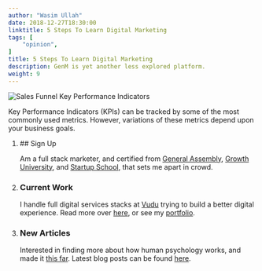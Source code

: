 ```yaml
---
author: "Wasim Ullah"
date: 2018-12-27T18:30:00
linktitle: 5 Steps To Learn Digital Marketing
tags: [
    "opinion",
]
title: 5 Steps To Learn Digital Marketing
description: GenM is yet another less explored platform.
weight: 9
---
```


![Sales Funnel Key Performance Indicators](/images/genm.png)



Key Performance Indicators (KPIs) can be tracked by some of the most commonly used metrics. However, variations of these metrics depend upon your business goals.

<ol class="list-view">

   <li class="list-item">
        <div class="list-header">
          <div class="_bubble" style="background-image: url(https://wasim.co/images/1.png);"></div>
        </div>
        <div class="list-detail">
          <div class="_title-block">
            ## Sign Up
          </div>
          <p class="_summary">Am a full stack marketer, and certified from <a href="https://wasim.co/images/ga.jpg" target="_blank">General Assembly</a>, <a href="https://wasim.co/images/gh.png" target="_blank">Growth University</a>, and <a href="https://www.startupschool.org/companies/pbq-hq" target="_blank">Startup School</a>, that sets me apart in crowd.</p>
        </div>
    </li>

   <li class="list-item">
        <div class="list-header">
          <div class="_bubble" style="background-image: url(https://wasim.co/images/work-01.png);"></div>
        </div>
        <div class="list-detail">
          <div class="_title-block">
            <h3>Current Work</h3>
          </div>
          <p class="_summary">I handle full digital services stacks at <a href="https://vuduadvertising.com" target="_blank">Vudu</a> trying to build a better digital experience. Read more over <a href="https://wasim.co/docs/cv.pdf" target="_blank">here</a>, or see my <a href="https://wasim.co/docs/portfolio.pdf" target="_blank">portfolio</a>.</p>
        </div>
    </li>
    
  <li class="list-item">
        <div class="list-header">
          <div class="_bubble" style="background-image: url(https://wasim.co/images/blog-01.png);"></div>
        </div>
        <div class="list-detail">
          <div class="_title-block">
            <h3>New Articles</h3>
          </div>
          <p class="_summary">Interested in finding more about how human psychology works, and made it <a href="https://wasim.co/post/how-is-everyone-changing-world/">this far</a>. Latest blog posts can be found <a href="https://wasim.co/post">here</a>.</a>

</p>
        </div>
    </li>
</ol>
